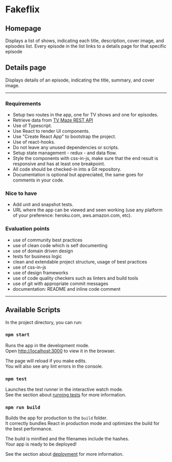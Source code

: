 # Fakeflix

## Homepage
Displays a list of shows, indicating each title, description, cover image, and episodes list.
Every episode in the list links to a details page for that specific episode

## Details page
Displays details of an episode, indicating the title, summary, and cover image.

---

### Requirements
-  Setup two routes in the app, one for TV shows and one for episodes.
- Retrieve data from [TV Maze REST API](http://www.tvmaze.com/api)
- Use of Typescript.
- Use React to render UI components.
- Use "Create React App" to bootstrap the project.
- Use of react-hooks.
- Do not leave any unused dependencies or scripts.
- Setup state management - redux - and data flow.
- Style the components with css-in-js, make sure that the end result is responsive and has at least one breakpoint.
- All code should be checked-in into a Git repository.
- Documentation is optional but appreciated, the same goes for comments in your code.

### Nice to have
- Add unit and snapshot tests.
- URL where the app can be viewed and seen working (use any platform of your preference: heroku.com, aws.amazon.com, etc).

### Evaluation points
- use of community best practices
- use of clean code which is self documenting
- use of domain driven design
- tests for business logic
- clean and extendable project structure, usage of best practices
- use of css-in-js
- use of design frameworks
- use of code quality checkers such as linters and build tools
- use of git with appropriate commit messages
- documentation: README and inline code comment

---

## Available Scripts

In the project directory, you can run:

### `npm start`

Runs the app in the development mode.\
Open [http://localhost:3000](http://localhost:3000) to view it in the browser.

The page will reload if you make edits.\
You will also see any lint errors in the console.

### `npm test`

Launches the test runner in the interactive watch mode.\
See the section about [running tests](https://facebook.github.io/create-react-app/docs/running-tests) for more information.

### `npm run build`

Builds the app for production to the `build` folder.\
It correctly bundles React in production mode and optimizes the build for the best performance.

The build is minified and the filenames include the hashes.\
Your app is ready to be deployed!

See the section about [deployment](https://facebook.github.io/create-react-app/docs/deployment) for more information.
